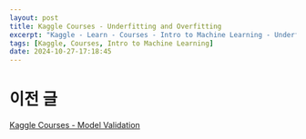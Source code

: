 ```yaml
---
layout: post
title: Kaggle Courses - Underfitting and Overfitting
excerpt: "Kaggle - Learn - Courses - Intro to Machine Learning - Underfitting and Overfitting 정리"
tags: [Kaggle, Courses, Intro to Machine Learning]
date: 2024-10-27-17:18:45
---
```


# 이전 글
[Kaggle Courses - Model Validation](./Kaggle-Courses-Model-Validation)